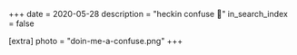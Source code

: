 +++
date = 2020-05-28
description = "heckin confuse 🤔"
in_search_index = false

[extra]
photo = "doin-me-a-confuse.png"
+++
